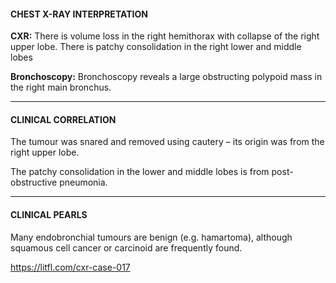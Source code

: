 ####  CHEST X-RAY INTERPRETATION
**CXR:** There is volume loss in the right hemithorax with collapse of the right upper lobe. There is patchy consolidation in the right lower and middle lobes

**Bronchoscopy:** Bronchoscopy reveals a large obstructing polypoid mass in the right main bronchus.

---------------
#### CLINICAL CORRELATION
The tumour was snared and removed using cautery – its origin was from the right upper lobe. 

The patchy consolidation in the lower and middle lobes is from post-obstructive pneumonia.

---------------
#### CLINICAL PEARLS
Many endobronchial tumours are benign (e.g. hamartoma), although squamous cell cancer or carcinoid are frequently found.


<https://litfl.com/cxr-case-017>